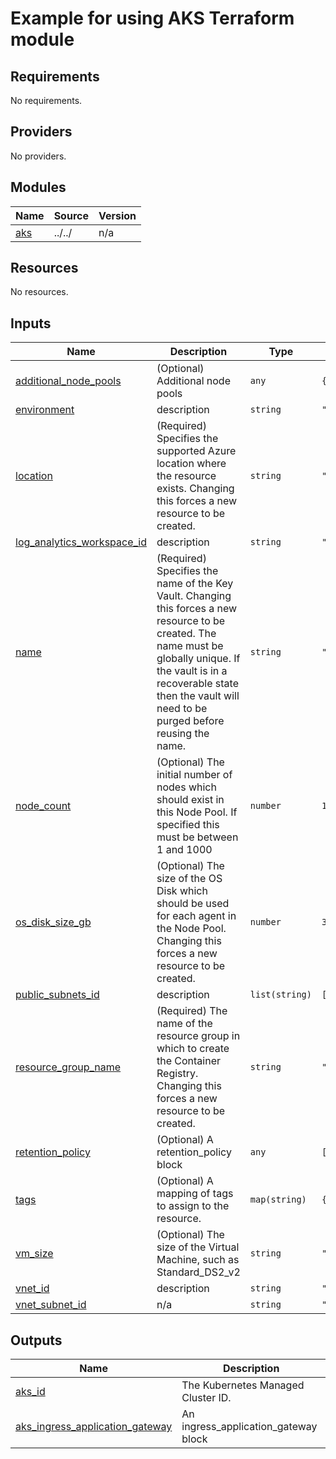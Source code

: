 # Example for using AKS Terraform module

<!-- BEGINNING OF PRE-COMMIT-TERRAFORM DOCS HOOK -->
## Requirements

No requirements.

## Providers

No providers.

## Modules

| Name | Source | Version |
|------|--------|---------|
| <a name="module_aks"></a> [aks](#module\_aks) | ../../ | n/a |

## Resources

No resources.

## Inputs

| Name | Description | Type | Default | Required |
|------|-------------|------|---------|:--------:|
| <a name="input_additional_node_pools"></a> [additional\_node\_pools](#input\_additional\_node\_pools) | (Optional) Additional node pools | `any` | `{}` | no |
| <a name="input_environment"></a> [environment](#input\_environment) | description | `string` | `"dev"` | no |
| <a name="input_location"></a> [location](#input\_location) | (Required) Specifies the supported Azure location where the resource exists. Changing this forces a new resource to be created. | `string` | `"East US"` | no |
| <a name="input_log_analytics_workspace_id"></a> [log\_analytics\_workspace\_id](#input\_log\_analytics\_workspace\_id) | description | `string` | `""` | no |
| <a name="input_name"></a> [name](#input\_name) | (Required) Specifies the name of the Key Vault. Changing this forces a new resource to be created. The name must be globally unique. If the vault is in a recoverable state then the vault will need to be purged before reusing the name. | `string` | `"test"` | no |
| <a name="input_node_count"></a> [node\_count](#input\_node\_count) | (Optional) The initial number of nodes which should exist in this Node Pool. If specified this must be between 1 and 1000 | `number` | `1` | no |
| <a name="input_os_disk_size_gb"></a> [os\_disk\_size\_gb](#input\_os\_disk\_size\_gb) | (Optional) The size of the OS Disk which should be used for each agent in the Node Pool. Changing this forces a new resource to be created. | `number` | `30` | no |
| <a name="input_public_subnets_id"></a> [public\_subnets\_id](#input\_public\_subnets\_id) | description | `list(string)` | `[]` | no |
| <a name="input_resource_group_name"></a> [resource\_group\_name](#input\_resource\_group\_name) | (Required) The name of the resource group in which to create the Container Registry. Changing this forces a new resource to be created. | `string` | `"terraform-test"` | no |
| <a name="input_retention_policy"></a> [retention\_policy](#input\_retention\_policy) | (Optional) A retention\_policy block | `any` | `[]` | no |
| <a name="input_tags"></a> [tags](#input\_tags) | (Optional) A mapping of tags to assign to the resource. | `map(string)` | `{}` | no |
| <a name="input_vm_size"></a> [vm\_size](#input\_vm\_size) | (Optional) The size of the Virtual Machine, such as Standard\_DS2\_v2 | `string` | `"Standard_DS2_v2"` | no |
| <a name="input_vnet_id"></a> [vnet\_id](#input\_vnet\_id) | description | `string` | `""` | no |
| <a name="input_vnet_subnet_id"></a> [vnet\_subnet\_id](#input\_vnet\_subnet\_id) | n/a | `string` | `""` | no |

## Outputs

| Name | Description |
|------|-------------|
| <a name="output_aks_id"></a> [aks\_id](#output\_aks\_id) | The Kubernetes Managed Cluster ID. |
| <a name="output_aks_ingress_application_gateway"></a> [aks\_ingress\_application\_gateway](#output\_aks\_ingress\_application\_gateway) | An ingress\_application\_gateway block |
<!-- END OF PRE-COMMIT-TERRAFORM DOCS HOOK -->
